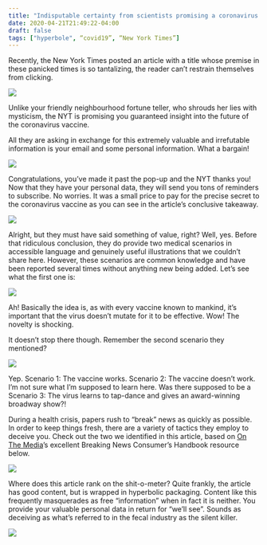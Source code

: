 ```yaml
---
title: "Indisputable certainty from scientists promising a coronavirus vaccine on an exact date"
date: 2020-04-21T21:49:22-04:00
draft: false
tags: ["hyperbole", “covid19”, “New York Times”]
---
```


Recently, the New York Times posted an article with a title whose premise in these panicked times is so tantalizing, the reader can’t restrain themselves from clicking.

![](/images/2020-04-21-001-nyt.png)

Unlike your friendly neighbourhood fortune teller, who shrouds her lies with mysticism, the NYT is promising you guaranteed insight into the future of the coronavirus vaccine.

All they are asking in exchange for this extremely valuable and irrefutable information is your email and some personal information. What a bargain!

![](/images/2020-04-21-002-nyt.png)

Congratulations, you’ve made it past the pop-up and the NYT thanks you! Now that they have your personal data, they will send you tons of reminders to subscribe. No worries. It was a small price to pay for the precise secret to the coronavirus vaccine as you can see in the article’s conclusive takeaway.

![](/images/2020-04-21-003-nyt.png)

Alright, but they must have said something of value, right? Well, yes. Before that ridiculous conclusion, they do provide two medical scenarios in accessible language and genuinely useful illustrations that we couldn’t share here. However, these scenarios are common knowledge and have been reported several times without anything new being added. Let’s see what the first one is:

![](/images/2020-04-21-004-nyt.png)

Ah! Basically the idea is, as with every vaccine known to mankind, it’s important that the virus doesn’t mutate for it to be effective. Wow! The novelty is shocking.

It doesn’t stop there though. Remember the second scenario they mentioned?

![](/images/2020-04-21-005-nyt.png)

Yep. Scenario 1: The vaccine works. Scenario 2: The vaccine doesn’t work. I’m not sure what I’m supposed to learn here. Was there supposed to be a Scenario 3: The virus learns to tap-dance and gives an award-winning broadway show?!

During a health crisis, papers rush to “break” news as quickly as possible. In order to keep things fresh, there are a variety of tactics they employ to deceive you. Check out the two we identified in this article, based on [On The Media](https://www.wnycstudios.org/podcasts/otm/segments/breaking-news-consumers-handbook-health-news-edition)’s excellent Breaking News Consumer’s Handbook resource below.

![](/images/2020-04-21-006-bnch.png)

Where does this article rank on the shit-o-meter? Quite frankly, the article has good content, but is wrapped in hyperbolic packaging. Content like this frequently masquerades as free “information” when in fact it is neither. You provide your valuable personal data in return for “we’ll see”. Sounds as deceiving as what’s referred to in the fecal industry as the silent killer.

![](/images/2020-04-21-007-shit.png)
